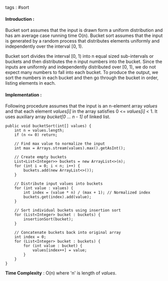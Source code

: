 tags : #sort 

#### Introduction : 

Bucket sort assumes that the input is drawn form a uniform distribution and has am average case running time O(n). Bucket sort assumes that the input is generated by a random process that distributes elements uniformly and independently over the interval \[0, 1).

Bucket sort divides the interval \[0, 1) into n equal sized sub-intervals or buckets and then distributes the n input numbers into the bucket. Since the inputs are uniformly and independently distributed over \[0, 1), we do not expect many numbers to fall into each bucket. To produce the output, we sort the numbers in each bucket and then go through the bucket in order, listing elements in each.

#### Implementation : 

Following procedure assumes that the input is an n-element array *values* and that each element *values\[i]* in the array satisfies 0 <= *values\[i]* < 1. It uses auxiliary array *bucket\[0 ... n - 1]* of linked list.

```
public void bucketSort(int[] values) {
    int n = values.length;
    if (n <= 0) return;
    
	// Find max value to normalize the input
    int max = Arrays.stream(values).max().getAsInt();
    
	// Create empty buckets
    List<List<Integer>> buckets = new ArrayList<>(n);
    for (int i = 0; i < n; i++) {
        buckets.add(new ArrayList<>());
    }
	
	// Distribute input values into buckets
    for (int value : values) {
        int index = (value * n) / (max + 1); // Normalized index
        buckets.get(index).add(value);
    }
    
    // Sort individual buckets using insertion sort
    for (List<Integer> bucket : buckets) {
        insertionSort(bucket);
    }
    
    // Concatenate buckets back into original array
    int index = 0;
    for (List<Integer> bucket : buckets) {
        for (int value : bucket) {
            values[index++] = value;
        }
    }
}
```

**Time Complexity** : O(n) where 'n' is length of _values_.
